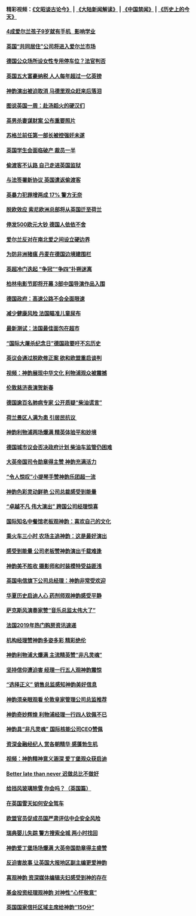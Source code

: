 #### 精彩视频：[《文昭谈古论今》](https://github.com/gfw-breaker/wenzhao) | [《大陆新闻解读》](https://github.com/gfw-breaker/ntdtv-comedy) | [《中国禁闻》](https://github.com/gfw-breaker/ntdtv-news) | [《历史上的今天》](https://github.com/gfw-breaker/today-in-history) 

#### [4成爱尔兰孩子9岁就有手机   影响学业](../pages/nsc974/n11018141.md?t=02030252) 

#### [英国“共同居住”公司将进入爱尔兰市场](../pages/nsc974/n11018074.md?t=02030252) 

#### [德国公众场所设女性专用停车位？法官判否](../pages/nsc974/n11018033.md?t=02030252) 

#### [英国五大富豪纳税 人人每年超过一亿英镑](../pages/nsc974/n11016706.md?t=02030252) 

#### [神韵演出被迫取消 马德里观众赶来后落泪](../pages/nsc974/n11016854.md?t=02030252) 

#### [图说英国一周：赴汤蹈火的硬汉们](../pages/nsc974/n11016810.md?t=02030252) 

#### [英男杀妻谋财案 公布重要照片](../pages/nsc974/n11016778.md?t=02030252) 

#### [苏格兰前任第一部长被控强奸未遂](../pages/nsc974/n11016772.md?t=02030252) 

#### [英国学生会面临破产 裁员一半](../pages/nsc974/n11016766.md?t=02030252) 

#### [偷渡客不认路 自己走进英国监狱](../pages/nsc974/n11016763.md?t=02030252) 

#### [与法签署新协议 英国遣返偷渡客](../pages/nsc974/n11016756.md?t=02030252) 

#### [英暴力犯罪增两成 17% 警方无奈](../pages/nsc974/n11016787.md?t=02030252) 

#### [脱欧效应 索尼欧洲总部将从英国迁至荷兰](../pages/nsc974/n11015209.md?t=02030252) 

#### [停发500欧元大钞 德国人依依不舍](../pages/nsc974/n11015417.md?t=02030252) 

#### [爱尔兰反对在南北爱之间设立硬边界](../pages/nsc974/n11015382.md?t=02030252) 

#### [为防非洲猪瘟 丹麦在德国边境建围栏](../pages/nsc974/n11014368.md?t=02030252) 

#### [英超冷门迭起 “争冠”“争四”扑朔迷离](../pages/nsc974/n11014053.md?t=02030252) 

#### [柏林电影节即将开幕 3部中国导演作品入围](../pages/nsc974/n11013824.md?t=02030252) 

#### [德国政府：高速公路不会全面限速](../pages/nsc974/n11013841.md?t=02030252) 

#### [减少健康风险 法国瞄准儿童尿布](../pages/nsc974/n11012630.md?t=02030252) 

#### [最新测试：法国最佳面包在超市](../pages/nsc974/n11012842.md?t=02030252) 

#### [“国际大屠杀纪念日”德国政要吁不忘历史](../pages/nsc974/n11012513.md?t=02030252) 

#### [英议会通过脱欧修正案 欲和欧盟重启谈判](../pages/nsc974/n11011622.md?t=02030252) 

#### [视频：神韵展现中华文化 利物浦观众被震撼](../pages/nsc974/n11011005.md?t=02030252) 

#### [伦敦慈济表演贺新春](../pages/nsc974/n11011139.md?t=02030252) 

#### [德国逾百名肺病专家 公开质疑“柴油谎言”](../pages/nsc974/n11010325.md?t=02030252) 

#### [荷兰景区人满为患 引居民抗议 ](../pages/nsc974/n11010747.md?t=02030252) 

#### [神韵利物浦两场爆满 精英体验平和妙境](../pages/nsc974/n11010417.md?t=02030252) 

#### [德国城市议会否决政府计划 柴油车监管仍困难](../pages/nsc974/n11010716.md?t=02030252) 

#### [大英帝国司令勋章得主赞 神韵充满活力](../pages/nsc974/n11009434.md?t=02030252) 

#### [“令人惊叹”小提琴手赞神韵乐团超一流](../pages/nsc974/n11009535.md?t=02030252) 

#### [神韵色彩灵动鲜艳 公司总裁感受到能量](../pages/nsc974/n11009391.md?t=02030252) 

#### [“卓越不凡 伟大演出” 跨国公司经理惊喜](../pages/nsc974/n11009359.md?t=02030252) 

#### [国际知名中餐馆老板观神韵：喜欢自己的文化](../pages/nsc974/n11009314.md?t=02030252) 

#### [乘火车三小时 农场主追神韵：这是最好演出](../pages/nsc974/n11009299.md?t=02030252) 

#### [感受到能量 公司老板赞神韵演出千载难逢](../pages/nsc974/n11009226.md?t=02030252) 

#### [神韵美不胜收 摄影师和时装模特受益匪浅](../pages/nsc974/n11009171.md?t=02030252) 

#### [英国电信旗下公司总经理：神韵非常受欢迎](../pages/nsc974/n11008992.md?t=02030252) 

#### [华夏历史启迪人心 药剂师观神韵感受平静](../pages/nsc974/n11007232.md?t=02030252) 

#### [萨克斯风演奏家赞“音乐总监太伟大了”](../pages/nsc974/n11007174.md?t=02030252) 

#### [法国2019年热门购房资讯速递](../pages/nsc974/n10947033.md?t=02030252) 

#### [机构经理赞神韵多姿多彩 精彩绝伦](../pages/nsc974/n11006484.md?t=02030252) 

#### [神韵利物浦大爆满 主流精英赞“非凡灵魂”](../pages/nsc974/n11006697.md?t=02030252) 

#### [坚持信仰遭迫害 经理一行五人观神韵震惊](../pages/nsc974/n11006523.md?t=02030252) 

#### [“选择正义” 销售总监感知神韵美好信息](../pages/nsc974/n11006437.md?t=02030252) 

#### [神韵须亲眼观看 伦敦皇家管理公司总监推荐](../pages/nsc974/n11006402.md?t=02030252) 

#### [神韵奇妙辉煌 利物浦经理一行四人钦佩不已](../pages/nsc974/n11006397.md?t=02030252) 

#### [神韵具“非凡灵魂” 国际核能公司CEO赞佩](../pages/nsc974/n11006353.md?t=02030252) 

#### [资深金融经纪人 赏各朝精华 感蓬勃生机](../pages/nsc974/n11006347.md?t=02030252) 

#### [视频：神韵精神意义涵深 爱丁堡观众获启迪](../pages/nsc974/n11004622.md?t=02030252) 

#### [Better late than never 迟做总比不做好](../pages/nsc974/n11004768.md?t=02030252) 

#### [给挡风玻璃除雪 你会吗？（英国篇）](../pages/nsc974/n11004765.md?t=02030252) 

#### [在英国雪天如何安全驾车](../pages/nsc974/n11004758.md?t=02030252) 

#### [欧盟官员促成员国严肃评估中企安全风险](../pages/nsc974/n11004719.md?t=02030252) 

#### [瑞典婴儿失踪 警方搜索全城 两小时找回](../pages/nsc974/n11004065.md?t=02030252) 

#### [神韵爱丁堡场场爆满 大英帝国勋章得主盛赞](../pages/nsc974/n11003114.md?t=02030252) 

#### [反迫害故事 让英国大报地区副主编更爱神韵](../pages/nsc974/n11003184.md?t=02030252) 

#### [喜观神韵 资深媒体编辑夫妇感受到神的存在](../pages/nsc974/n11003116.md?t=02030252) 

#### [基金投资经理观神韵 对神性“心怀敬意”](../pages/nsc974/n11003069.md?t=02030252) 

#### [英国国家信托区域主席给神韵“150分”](../pages/nsc974/n11003048.md?t=02030252) 

